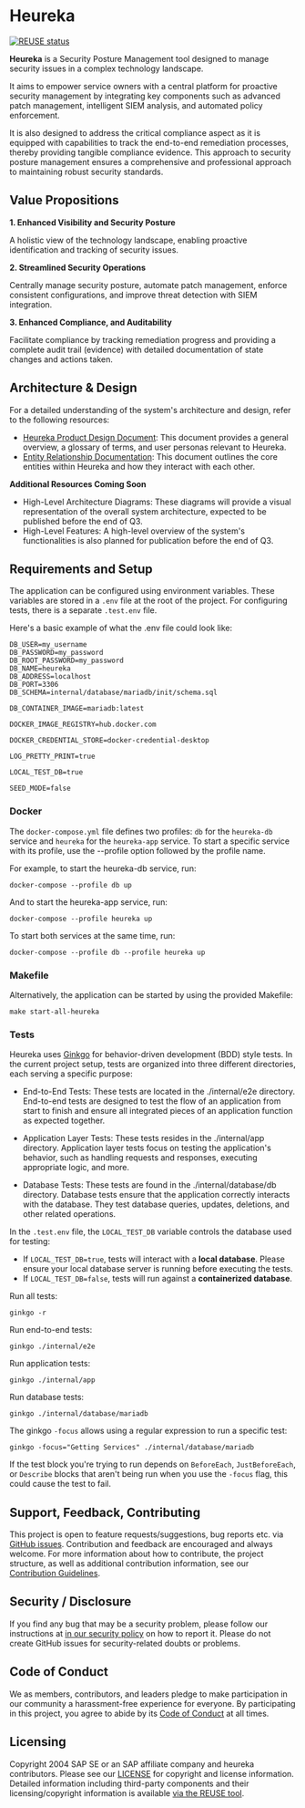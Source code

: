 # Heureka

[![REUSE status](https://api.reuse.software/badge/github.com/cloudoperators/heureka)](https://api.reuse.software/info/github.com/cloudoperators/heureka)


**Heureka** is a Security Posture Management tool designed to manage security issues in a complex technology landscape.

It aims to empower service owners with a central platform for proactive security management by integrating key components such as advanced patch management, intelligent SIEM analysis, and automated policy enforcement.

It is also designed to address the critical compliance aspect as it is equipped with capabilities to track the end-to-end remediation processes, thereby providing tangible compliance evidence. This approach to security posture management ensures a comprehensive and professional approach to maintaining robust security standards.


## Value Propositions

**1. Enhanced Visibility and Security Posture**

A holistic view of the technology landscape, enabling proactive identification and tracking of security issues.

**2. Streamlined Security Operations**

Centrally manage security posture, automate patch management, enforce consistent configurations, and improve threat detection with SIEM integration.

**3. Enhanced Compliance, and Auditability**

Facilitate compliance by tracking remediation progress and providing a complete audit trail (evidence) with detailed documentation of state changes and actions taken.


## Architecture & Design

For a detailed understanding of the system's architecture and design, refer to the following resources:

- [Heureka Product Design Document](docs/product_design_documentation.md): This document provides a general overview, a glossary of terms, and user personas relevant to Heureka.
- [Entity Relationship Documentation](docs/entity_relationships.md): This document outlines the core entities within Heureka and how they interact with each other.

**Additional Resources Coming Soon**

- High-Level Architecture Diagrams: These diagrams will provide a visual representation of the overall system architecture, expected to be published before the end of Q3.
- High-Level Features: A high-level overview of the system's functionalities is also planned for publication before the end of Q3.


## Requirements and Setup

The application can be configured using environment variables. These variables are stored in a `.env` file at the root of the project.
For configuring tests, there is a separate `.test.env` file.

Here's a basic example of what the .env file could look like:

```
DB_USER=my_username
DB_PASSWORD=my_password
DB_ROOT_PASSWORD=my_password
DB_NAME=heureka
DB_ADDRESS=localhost
DB_PORT=3306
DB_SCHEMA=internal/database/mariadb/init/schema.sql

DB_CONTAINER_IMAGE=mariadb:latest

DOCKER_IMAGE_REGISTRY=hub.docker.com

DOCKER_CREDENTIAL_STORE=docker-credential-desktop

LOG_PRETTY_PRINT=true

LOCAL_TEST_DB=true

SEED_MODE=false
```

### Docker

The `docker-compose.yml` file defines two profiles: `db` for the `heureka-db` service and `heureka` for the `heureka-app` service.
To start a specific service with its profile, use the --profile option followed by the profile name.

For example, to start the heureka-db service, run:
```
docker-compose --profile db up
```

And to start the heureka-app service, run:
```
docker-compose --profile heureka up
```

To start both services at the same time, run:
```
docker-compose --profile db --profile heureka up
```

### Makefile

Alternatively, the application can be started by using the provided Makefile:

```
make start-all-heureka
```

### Tests

Heureka uses [Ginkgo](https://onsi.github.io/ginkgo/) for behavior-driven development (BDD) style tests. In the current project setup, tests are organized into three different directories, each serving a specific purpose:

- End-to-End Tests: These tests are located in the ./internal/e2e directory. End-to-end tests are designed to test the flow of an application from start to finish and ensure all integrated pieces of an application function as expected together.

- Application Layer Tests: These tests resides in the ./internal/app directory. Application layer tests focus on testing the application's behavior, such as handling requests and responses, executing appropriate logic, and more.

- Database Tests: These tests are found in the ./internal/database/db directory. Database tests ensure that the application correctly interacts with the database. They test database queries, updates, deletions, and other related operations.

In the `.test.env` file, the `LOCAL_TEST_DB` variable controls the database used for testing:

- If `LOCAL_TEST_DB=true`, tests will interact with a **local database**. Please ensure your local database server is running before executing the tests.
- If `LOCAL_TEST_DB=false`, tests will run against a **containerized database**.

Run all tests:
```
ginkgo -r
```

Run end-to-end tests:
```
ginkgo ./internal/e2e
```

Run application tests:
```
ginkgo ./internal/app
```

Run database tests:
```
ginkgo ./internal/database/mariadb
```

The ginkgo `-focus` allows using a regular expression to run a specific test:
```
ginkgo -focus="Getting Services" ./internal/database/mariadb
```
If the test block you're trying to run depends on `BeforeEach`, `JustBeforeEach`, or `Describe` blocks that aren't being run when you use the `-focus` flag, this could cause the test to fail.



## Support, Feedback, Contributing

This project is open to feature requests/suggestions, bug reports etc. via [GitHub issues](https://github.com/SAP/<your-project>/issues). Contribution and feedback are encouraged and always welcome. For more information about how to contribute, the project structure, as well as additional contribution information, see our [Contribution Guidelines](CONTRIBUTING.md).

## Security / Disclosure
If you find any bug that may be a security problem, please follow our instructions at [in our security policy](https://github.com/SAP/<your-project>/security/policy) on how to report it. Please do not create GitHub issues for security-related doubts or problems.

## Code of Conduct

We as members, contributors, and leaders pledge to make participation in our community a harassment-free experience for everyone. By participating in this project, you agree to abide by its [Code of Conduct](https://github.com/SAP/.github/blob/main/CODE_OF_CONDUCT.md) at all times.

## Licensing

Copyright 2004 SAP SE or an SAP affiliate company and heureka contributors. Please see our [LICENSE](LICENSE) for copyright and license information. Detailed information including third-party components and their licensing/copyright information is available [via the REUSE tool](https://api.reuse.software/info/github.com/SAP/<your-project>).
